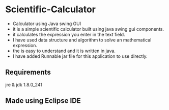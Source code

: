 # Scientific-Calculator
* Calculator using Java swing GUI 
* it is a simple scientific calculator built using java swing gui components.
* it calculates the expression you enter in the text field.
* I have used data structure and algorithm to solve an mathematical expression.
* the is easy to understand and it is written in java.
* I have added Runnable jar file for this application to use directly.
## Requirements
jre & jdk 1.8.0_241

## Made using Eclipse IDE
